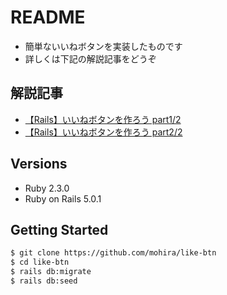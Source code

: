 # README
- 簡単ないいねボタンを実装したものです
- 詳しくは下記の解説記事をどうぞ

## 解説記事
- [【Rails】いいねボタンを作ろう part1/2](http://qiita.com/mohira/items/9ae35773e6209adbf0a0)
- [【Rails】いいねボタンを作ろう part2/2](http://qiita.com/mohira/items/148c0f6ef89e8f62df72)

## Versions
- Ruby 2.3.0
- Ruby on Rails 5.0.1

## Getting Started

```bash
$ git clone https://github.com/mohira/like-btn
$ cd like-btn
$ rails db:migrate
$ rails db:seed
```